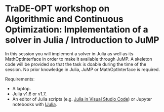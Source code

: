 # TraDE-OPT workshop on Algorithmic and Continuous Optimization: Implementation of a solver in Julia / Introduction to JuMP

In this session you will implement a solver in Julia as well as its MathOptInterface in order to make it available through JuMP.
A skeleton code will be provided so that the task is doable during the time of the session.
No prior knowledge in Julia, JuMP or MathOptInterface is required.

Requirements:

* A laptop.
* Julia v1.6 or v1.7.
* An editor of Julia scripts (e.g. [Julia in Visual Studio Code](https://code.visualstudio.com/docs/languages/julia)) or Jupyter notebooks with [IJulia](https://github.com/JuliaLang/IJulia.jl).
